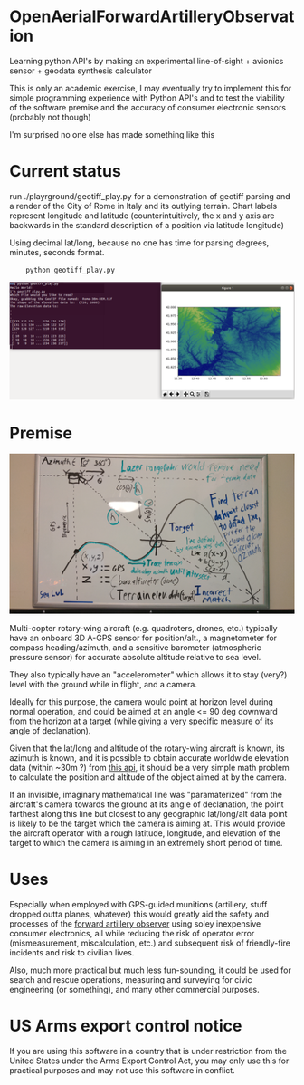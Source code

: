 # OpenAerialForwardArtilleryObservation
Learning python API's by making an experimental line-of-sight + avionics sensor + geodata synthesis calculator

This is only an academic exercise, I may eventually try to implement this for simple programming experience with Python API's and to test the viability of the software premise and the accuracy of consumer electronic sensors (probably not though)

I'm surprised no one else has made something like this

# Current status
run ./playrground/geotiff_play.py for a demonstration of geotiff parsing and a render of the City of Rome in Italy and its outlying terrain. Chart labels represent longitude and latitude (counterintuitively, the x and y axis are backwards in the standard description of a position via latitude longitude)


Using decimal lat/long, because no one has time for parsing degrees, minutes, seconds format.

```
    python geotiff_play.py
```
![render of terrain around Rome](playground/render_cli_screenshot.png)


# Premise

![whiteboard concept diagram](IMG_20201213_194755.jpg)

Multi-copter rotary-wing aircraft (e.g. quadroters, drones, etc.) typically have an onboard 3D A-GPS sensor for position/alt., a magnetometer for compass heading/azimuth,  and a sensitive barometer (atmospheric pressure sensor) for accurate absolute altitude relative to sea level.

They also typically have an "accelerometer" which allows it to stay (very?) level with the ground while in flight, and a camera.

Ideally for this purpose, the camera would point at horizon level during normal operation, and could be aimed at an angle <= 90 deg downward from the horizon at a target (while giving a very specific measure of its angle of declanation).

Given that the lat/long and altitude of the rotary-wing aircraft is known, its azimuth is known, and it is possible to obtain accurate worldwide elevation data (within ~30m ?) from [this api](https://pypi.org/project/elevation/), it should be a very simple math problem to calculate the position and altitude of the object aimed at by the camera.

If an invisible, imaginary mathematical line was "paramaterized" from the aircraft's camera towards the ground at its angle of declanation, the point farthest along this line but closest to any geographic lat/long/alt data point is likely to be the target which the camera is aiming at. This would provide the aircraft operator with a rough latitude, longitude, and elevation of the target to which the camera is aiming in an extremely short period of time.

# Uses
Especially when employed with GPS-guided munitions (artillery, stuff dropped outta planes, whatever) this would greatly aid the safety and processes of the [forward artillery observer](https://en.wikipedia.org/wiki/Artillery_observer) using soley inexpensive consumer electronics, all while reducing the risk of operator error (mismeasurement, miscalculation, etc.) and subsequent risk of friendly-fire incidents and risk to civilian lives.

Also, much more practical but much less fun-sounding, it could be used for search and rescue operations, measuring and surveying for civic engineering (or something), and many other commercial purposes.

# US Arms export control notice
If you are using this software in a country that is under restriction from the United States under the Arms Export Control Act, you may only use this for practical purposes and may not use this software in conflict.
